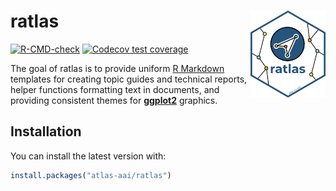 
<!-- README.md is generated from README.Rmd. Please edit that file -->

# ratlas <img src="man/figures/logo.png" align="right" width="120"/>

<!-- badges: start -->

[![R-CMD-check](https://github.com/atlas-aai/ratlas/actions/workflows/check-standard.yaml/badge.svg)](https://github.com/atlas-aai/ratlas/actions/workflows/check-standard.yaml)
[![Codecov test
coverage](https://codecov.io/gh/atlas-aai/ratlas/branch/main/graph/badge.svg)](https://app.codecov.io/gh/atlas-aai/ratlas?branch=main)

<!-- badges: end -->

The goal of ratlas is to provide uniform [R
Markdown](https://bookdown.org/yihui/rmarkdown/) templates for creating
topic guides and technical reports, helper functions formatting text in
documents, and providing consistent themes for
[**ggplot2**](https://ggplot2.tidyverse.org) graphics.

## Installation

You can install the latest version with:

``` r
install.packages("atlas-aai/ratlas")
```
